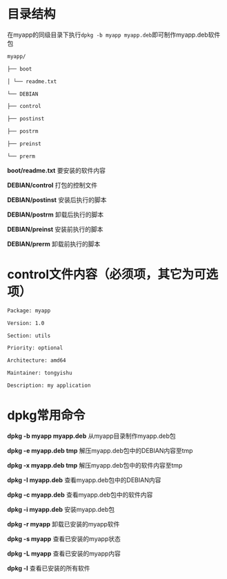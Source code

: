 # 目录结构

在myapp的同级目录下执行`dpkg -b myapp myapp.deb`即可制作myapp.deb软件包

```bash
myapp/

├── boot

│ └── readme.txt

└── DEBIAN

├── control

├── postinst

├── postrm

├── preinst

└── prerm
```

**boot/readme.txt** 要安装的软件内容

**DEBIAN/control** 打包的控制文件

**DEBIAN/postinst** 安装后执行的脚本

**DEBIAN/postrm** 卸载后执行的脚本

**DEBIAN/preinst** 安装前执行的脚本

**DEBIAN/prerm** 卸载前执行的脚本

# control文件内容（必须项，其它为可选项）

```bash
Package: myapp

Version: 1.0

Section: utils

Priority: optional

Architecture: amd64

Maintainer: tongyishu

Description: my application
```

# dpkg常用命令

**dpkg -b myapp myapp.deb** 从myapp目录制作myapp.deb包

**dpkg -e myapp.deb tmp** 解压myapp.deb包中的DEBIAN内容至tmp

**dpkg -x myapp.deb tmp** 解压myapp.deb包中的软件内容至tmp

**dpkg -I myapp.deb** 查看myapp.deb包中的DEBIAN内容

**dpkg -c myapp.deb** 查看myapp.deb包中的软件内容

**dpkg -i myapp.deb** 安装myapp.deb包

**dpkg -r myapp** 卸载已安装的myapp软件

**dpkg -s myapp** 查看已安装的myapp状态

**dpkg -L myapp** 查看已安装的myapp内容

**dpkg -l** 查看已安装的所有软件
